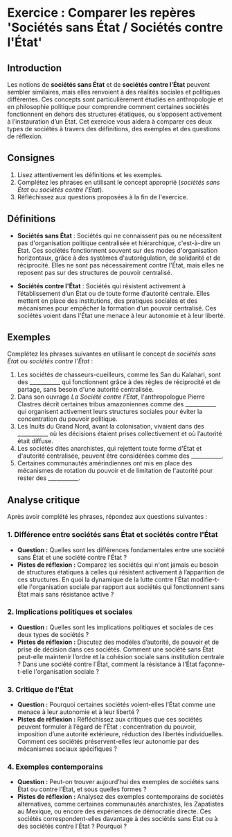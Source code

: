 # Exercice : Comparer les repères 'Sociétés sans État / Sociétés contre l'État'

## Introduction

Les notions de **sociétés sans État** et de **sociétés contre l'État** peuvent sembler similaires, mais elles renvoient à des réalités sociales et politiques différentes. Ces concepts sont particulièrement étudiés en anthropologie et en philosophie politique pour comprendre comment certaines sociétés fonctionnent en dehors des structures étatiques, ou s’opposent activement à l’instauration d’un État. Cet exercice vous aidera à comparer ces deux types de sociétés à travers des définitions, des exemples et des questions de réflexion.

## Consignes

1. Lisez attentivement les définitions et les exemples.
2. Complétez les phrases en utilisant le concept approprié (*sociétés sans État* ou *sociétés contre l'État*).
3. Réfléchissez aux questions proposées à la fin de l'exercice.

## Définitions

- **Sociétés sans État** : Sociétés qui ne connaissent pas ou ne nécessitent pas d'organisation politique centralisée et hiérarchique, c'est-à-dire un État. Ces sociétés fonctionnent souvent sur des modes d'organisation horizontaux, grâce à des systèmes d'autorégulation, de solidarité et de réciprocité. Elles ne sont pas nécessairement contre l'État, mais elles ne reposent pas sur des structures de pouvoir centralisé.

- **Sociétés contre l'État** : Sociétés qui résistent activement à l’établissement d’un État ou de toute forme d’autorité centrale. Elles mettent en place des institutions, des pratiques sociales et des mécanismes pour empêcher la formation d’un pouvoir centralisé. Ces sociétés voient dans l'État une menace à leur autonomie et à leur liberté.

## Exemples

Complétez les phrases suivantes en utilisant le concept de *sociétés sans État* ou *sociétés contre l'État* :

1. Les sociétés de chasseurs-cueilleurs, comme les San du Kalahari, sont des ___________ qui fonctionnent grâce à des règles de réciprocité et de partage, sans besoin d'une autorité centralisée.
2. Dans son ouvrage *La Société contre l'État*, l'anthropologue Pierre Clastres décrit certaines tribus amazoniennes comme des ___________ qui organisent activement leurs structures sociales pour éviter la concentration du pouvoir politique.
3. Les Inuits du Grand Nord, avant la colonisation, vivaient dans des ___________ où les décisions étaient prises collectivement et où l’autorité était diffuse.
4. Les sociétés dites anarchistes, qui rejettent toute forme d'État et d'autorité centralisée, peuvent être considérées comme des ___________.
5. Certaines communautés amérindiennes ont mis en place des mécanismes de rotation du pouvoir et de limitation de l'autorité pour rester des ___________.

## Analyse critique

Après avoir complété les phrases, répondez aux questions suivantes :

### 1. Différence entre sociétés sans État et sociétés contre l'État

- **Question :** Quelles sont les différences fondamentales entre une société sans État et une société contre l'État ?
- **Pistes de réflexion :** Comparez les sociétés qui n'ont jamais eu besoin de structures étatiques à celles qui résistent activement à l’apparition de ces structures. En quoi la dynamique de la lutte contre l'État modifie-t-elle l'organisation sociale par rapport aux sociétés qui fonctionnent sans État mais sans résistance active ?

### 2. Implications politiques et sociales

- **Question :** Quelles sont les implications politiques et sociales de ces deux types de sociétés ?
- **Pistes de réflexion :** Discutez des modèles d’autorité, de pouvoir et de prise de décision dans ces sociétés. Comment une société sans État peut-elle maintenir l’ordre et la cohésion sociale sans institution centrale ? Dans une société contre l'État, comment la résistance à l'État façonne-t-elle l'organisation sociale ?

### 3. Critique de l'État

- **Question :** Pourquoi certaines sociétés voient-elles l’État comme une menace à leur autonomie et à leur liberté ?
- **Pistes de réflexion :** Réfléchissez aux critiques que ces sociétés peuvent formuler à l’égard de l'État : concentration du pouvoir, imposition d’une autorité extérieure, réduction des libertés individuelles. Comment ces sociétés préservent-elles leur autonomie par des mécanismes sociaux spécifiques ?

### 4. Exemples contemporains

- **Question :** Peut-on trouver aujourd’hui des exemples de sociétés sans État ou contre l’État, et sous quelles formes ?
- **Pistes de réflexion :** Analysez des exemples contemporains de sociétés alternatives, comme certaines communautés anarchistes, les Zapatistes au Mexique, ou encore des expériences de démocratie directe. Ces sociétés correspondent-elles davantage à des sociétés sans État ou à des sociétés contre l'État ? Pourquoi ?